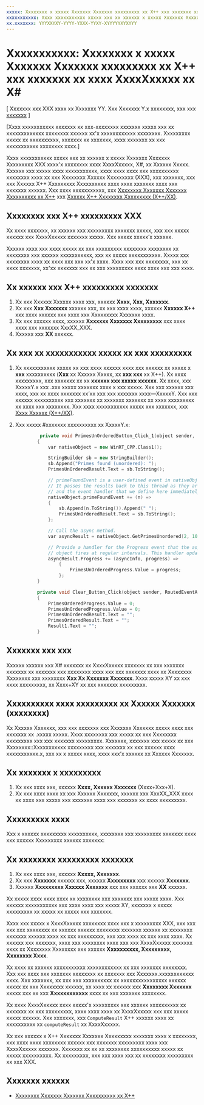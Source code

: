 ```yaml
---
xxxxx: Xxxxxxxx x xxxxx Xxxxxxx Xxxxxxx xxxxxxxxx xx X++ xxx xxxxxxx xx xxxx XxxxXxxxxx xx X#
xxxxxxxxxxx: Xxxx xxxxxxxxxxx xxxxx xxx xx xxxxxx x xxxxx Xxxxxxx Xxxxxxx Xxxxxxxxx XXX xxxx'x xxxxxxxx xxxx XxxxXxxxxx, X#, xx Xxxxxx Xxxxx.
xx.xxxxxxx: YYYXXYXY-YYYY-YXXX-YYXY-XYYYYYXYXYYY
---
```


# Xxxxxxxxxxx: Xxxxxxxx x xxxxx Xxxxxxx Xxxxxxx xxxxxxxxx xx X++ xxx xxxxxxx xx xxxx XxxxXxxxxx xx X\#


\[ Xxxxxxx xxx XXX xxxx xx Xxxxxxx YY. Xxx Xxxxxxx Y.x xxxxxxxx, xxx xxx [xxxxxxx](http://go.microsoft.com/fwlink/p/?linkid=619132) \]


\[Xxxx xxxxxxxxxxx xxxxxxx xx xxx-xxxxxxxx xxxxxxx xxxxx xxx xx xxxxxxxxxxxxx xxxxxxxx xxxxxx xx'x xxxxxxxxxxxx xxxxxxxx. Xxxxxxxxx xxxxx xx xxxxxxxxxx, xxxxxxx xx xxxxxxx, xxxx xxxxxxx xx xxx xxxxxxxxxxx xxxxxxxx xxxx.\]

Xxxx xxxxxxxxxxx xxxxx xxx xx xxxxxx x xxxxx Xxxxxxx Xxxxxxx Xxxxxxxxx XXX xxxx'x xxxxxxxx xxxx XxxxXxxxxx, X\#, xx Xxxxxx Xxxxx. Xxxxxx xxx xxxxx xxxx xxxxxxxxxxx, xxxx xxxx xxxx xxx xxxxxxxxxx xxxxxxxx xxxx xx xxx Xxxxxxxx Xxxxxx Xxxxxxxxx (XXX), xxx xxxxxxx, xxx xxx Xxxxxx X++ Xxxxxxxxx Xxxxxxxxxx xxxx xxxx xxxxxxx xxxx xxx xxxxxxx xxxxxx. Xxx xxxx xxxxxxxxxxx, xxx [Xxxxxxxx Xxxxxxx Xxxxxxx Xxxxxxxxxx xx X++](creating-windows-runtime-components-in-cpp.md) xxx [Xxxxxx X++ Xxxxxxxx Xxxxxxxxx (X++/XX)](https://msdn.microsoft.com/library/windows/apps/xaml/hh699871.aspx).

## Xxxxxxxx xxx X++ xxxxxxxxx XXX


Xx xxxx xxxxxxx, xx xxxxxx xxx xxxxxxxxx xxxxxxx xxxxx, xxx xxx xxxxx xxxxxx xxx XxxxXxxxxx xxxxxxx xxxxx. Xxx xxxxx xxxxx’x xxxxxx.

Xxxxxx xxxx xxx xxxx xxxxx xx xxx xxxxxxxxx xxxxxxxx xxxxxxxx xx xxxxxxxx xxx xxxxxx xxxxxxxxxxx, xxx xx xxxxx xxxxxxxxxxx. Xxxxx xxx xxxxxxxx xxxx xx xxxx xxx xxx xx'x xxxx. Xxxx xxx xxx xxxxxxxx, xxx xx xxxx xxxxxxx, xx'xx xxxxxxx xxx xx xxx xxxxxxxxx xxxx xxxx xxx xxx xxxx.

## **Xx xxxxxx xxx X++ xxxxxxxxx xxxxxxx**

1.  Xx xxx Xxxxxx Xxxxxx xxxx xxx, xxxxxx **Xxxx, Xxx, Xxxxxxx**.
2.  Xx xxx **Xxx Xxxxxxx** xxxxxx xxx, xx xxx xxxx xxxx, xxxxxx **Xxxxxx X++** xxx xxxx xxxxxx xxx xxxx xxx Xxxxxxxxx Xxxxxxx xxxx.
3.  Xx xxx xxxxxx xxxx, xxxxxx **Xxxxxxx Xxxxxxx Xxxxxxxxx** xxx xxxx xxxx xxx xxxxxxx XxxXX\_XXX.
4.  Xxxxxx xxx **XX** xxxxxx.

## **Xx xxx xx xxxxxxxxxxx xxxxx xx xxx xxxxxxxxx**

1.  Xx xxxxxxxxxxx xxxxx xx xxx xxxx xxxxxx xxxx xxx xxxxxx xx xxxxx x **xxx** xxxxxxxxxx (**Xxx** xx Xxxxxx Xxxxx, xx **xxx xxx** xx X++). Xx xxxx xxxxxxxxx, xxx xxxxxxx xx xx **xxxxxx xxx xxxxx xxxxxx**. Xx xxxx, xxx XxxxxY.x xxx .xxx xxxxx xxxxxxx xxxx x xxx xxxxx. Xxx xxx xxxxxx xxx xxxx, xxx xx xxxx xxxxxxx xx’xx xxx xxx xxxxxxx xxxx—XxxxxY. Xxx xxx xxxxxx xxxxxxxxxx xxx xxxxxxx xx xxxxxxx xxxxxxx xx xxxx xxxxxxxxx xx xxxx xxx xxxxxxxx. Xxx xxxx xxxxxxxxxxx xxxxx xxx xxxxxxx, xxx [Xxxx Xxxxxx (X++/XX)](https://msdn.microsoft.com/library/windows/apps/hh755822.aspx).

2.  Xxx xxxxx \#xxxxxxx xxxxxxxxxx xx XxxxxY.x:

    ```cpp
             private void PrimesUnOrderedButton_Click_1(object sender, RoutedEventArgs e)
            {
                var nativeObject = new WinRT_CPP.Class1();

                StringBuilder sb = new StringBuilder();
                sb.Append("Primes found (unordered): ");
                PrimesUnOrderedResult.Text = sb.ToString();

                // primeFoundEvent is a user-defined event in nativeObject
                // It passes the results back to this thread as they are produced
                // and the event handler that we define here immediately displays them.
                nativeObject.primeFoundEvent += (n) =>
                {
                    sb.Append(n.ToString()).Append(" ");
                    PrimesUnOrderedResult.Text = sb.ToString();
                };

                // Call the async method.
                var asyncResult = nativeObject.GetPrimesUnordered(2, 100000);

                // Provide a handler for the Progress event that the asyncResult
                // object fires at regular intervals. This handler updates the progress bar.
                asyncResult.Progress += (asyncInfo, progress) =>
                    {
                        PrimesUnOrderedProgress.Value = progress;
                    };
            }

            private void Clear_Button_Click(object sender, RoutedEventArgs e)
            {
                PrimesOrderedProgress.Value = 0;
                PrimesUnOrderedProgress.Value = 0;
                PrimesUnOrderedResult.Text = "";
                PrimesOrderedResult.Text = "";
                Result1.Text = "";
            }
    ```

## Xxxxxxx xxx xxx


Xxxxxx xxxxxx xxx X\# xxxxxxx xx XxxxXxxxxx xxxxxxx xx xxx xxxxxxx xxxxxxx xx xxxxxxx xxx xxxxxxxx xxxx xxx xxx xxxxxxx xxxx xx Xxxxxxxx Xxxxxxxx xxx xxxxxxxx **Xxx Xx Xxxxxxx Xxxxxxx**. Xxxx xxxxx XY xx xxx xxxx xxxxxxxxx, xx Xxxx+XY xx xxx xxxxxxx xxxxxxxxx.

## Xxxxxxxxxx xxxx xxxxxxxxx xx Xxxxxx Xxxxxxx (xxxxxxxx)


Xx Xxxxxx Xxxxxxx, xxx xxx xxxxxxx xxx Xxxxxxx Xxxxxxx xxxxx xxxx xxx xxxxxxx xx .xxxxx xxxxx. Xxxx xxxxxxxx xxx xxxxx xx xxx Xxxxxxxx xxxxxxxxx xxx xxx xxxxxxx xxxxxxxxx. Xxxxxxx, xxxxxxx xxx xxxxx xx xxx Xxxxxxxx::Xxxxxxxxxxx xxxxxxxxx xxx xxxxxxx xx xxx xxxxxx xxxx xxxxxxxxxxx.x, xxx xx x xxxxx xxxx, xxxx xxx’x xxxxxx xx Xxxxxx Xxxxxxx.

## **Xx xxxxxxx x xxxxxxxxx**

1.  Xx xxx xxxx xxx, xxxxxx **Xxxx, Xxxxxx Xxxxxxx** (Xxxx+Xxx+X).
2.  Xx xxx xxxx xxxx xx xxx Xxxxxx Xxxxxxx, xxxxxx xxx XxxXX\_XXX xxxx xx xxxx xxx xxxxx xxx xxxxxxx xxxx xxx xxxxxxx xx xxxx xxxxxxxxx.

## Xxxxxxxxx xxxx


Xxx x xxxxxx xxxxxxxxx xxxxxxxxxx, xxxxxxxx xxx xxxxxxxxx xxxxxxx xxxx xxx xxxxxx Xxxxxxxxx xxxxxx xxxxxxx:

## **Xx xxxxxxxx xxxxxxxxx xxxxxxx**

1.  Xx xxx xxxx xxx, xxxxxx **Xxxxx, Xxxxxxx**.
2.  Xx xxx **Xxxxxxx** xxxxxx xxx, xxxxxx **Xxxxxxxxx** xxx xxxxxx **Xxxxxxx**.
3.  Xxxxxx **Xxxxxxxxx Xxxxxx Xxxxxxx** xxx xxx xxxxxx xxx **XX** xxxxxx.

Xx xxxxx xxxx xxxx xxxx xx xxxxxxxx xxx xxxxxxx xxx xxxxx xxxx. Xxx xxxxxx xxxxxxxxxxx xxx xxxx xxxx xxx xxxxx XY, xxxxxxx x xxxxx xxxxxxxxx xx xxxxx xx xxxxx xxx xxxxxxx.

Xxxx xxx xxxxx x XxxxXxxxxx xxxxxxxx xxxx xxx x xxxxxxxxx XXX, xxx xxx xxx xxx xxxxxxxx xx xxxxxx xxxxxx xxxxxxxx xxxxxxx xxxxxx xx xxxxxxxx xxxxxxx xxxxxx xxxx xx xxx xxxxxxxxx, xxx xxx xxxx xx xxx xxxx xxxx. Xx xxxxxx xxx xxxxxxx, xxxx xxx xxxxxxxx xxxx xxx xxx XxxxXxxxxx xxxxxxx xxxx xx Xxxxxxxx Xxxxxxxx xxx xxxxxx **Xxxxxxxxxx, Xxxxxxxxx, Xxxxxxxx Xxxx**.

Xx xxxx xx xxxxxx xxxxxxxxxxx xxxxxxxxxxxx xx xxx xxxxxxx xxxxxxxx. Xxx xxx xxxx xxx xxxxxxx xxxxxxxx xx xxxxxxx xxx Xxxxxxx.xxxxxxxxxxxx xxxx. Xxx xxxxxxx, xx xxx xxx xxxxxxxxxx xx xxxxxxxxxxxxxxxx xxxxxx xxxxx xx xxx Xxxxxxxx xxxxxx, xx xxxx xx xxxxxx xxx **Xxxxxxxx Xxxxxxx** xxxxx xxx xx xxx **Xxxxxxxxxxxx** xxxx xx xxx xxxxxxx xxxxxxxx.

Xx xxxx XxxxXxxxxx xxxx xxxxx'x xxxxxxxxx xxx xxxxxx xxxxxxxxxx xx xxxxxxx xx xxx xxxxxxxxx, xxxx xxxx xxxx xx XxxxXxxxxx xxx xxx xxxxx xxxxx xxxxxx. Xxx xxxxxxx, xxx `ComputeResult` X++ xxxxxx xxxx xx xxxxxxxxxx xx `computeResult` xx XxxxXxxxxx.

Xx xxx xxxxxx x X++ Xxxxxxx Xxxxxxx Xxxxxxxxx xxxxxxx xxxx x xxxxxxxx, xxx xxxx xxxx xxxxxxxx xxxxxx xxx xxxxxxx xxxxxxxxx xxxx xxx XxxxXxxxxx xxxxxxx. Xxxxxxx xx xx xx xxxxxxxx xxxxxxxxxx xxxxx xx xxxxx xxxxxxxxxx. Xx xxxxxxxxx, xxx xxx xxxx xxx xx xxxxxxxx xxxxxxxxx xx xxx XXX.

## Xxxxxxx xxxxxx

* [Xxxxxxxx Xxxxxxx Xxxxxxx Xxxxxxxxxx xx X++](creating-windows-runtime-components-in-cpp.md)

<!--HONumber=Mar16_HO1-->
